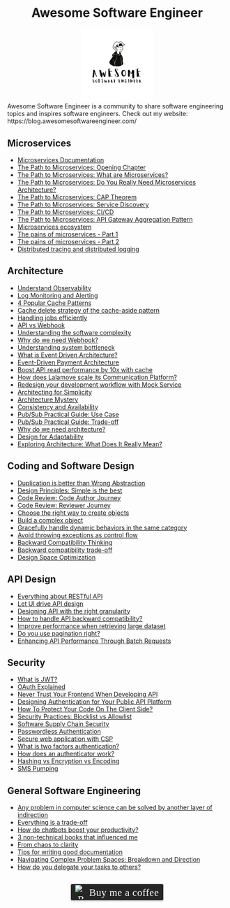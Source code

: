<div align="center" width="100%">
    <h1>Awesome Software Engineer</h1>
    <img width="33%" src="./resources/awesome-software-engineer.png">
</div>
Awesome Software Engineer is a community to share software engineering topics and inspires software engineers. Check out my website: https://blog.awesomesoftwareengineer.com/

## Microservices
- [Microservices Documentation](https://blog.awesomesoftwareengineer.com/p/centralize-microservices-api-documentation)
- [The Path to Microservices: Opening Chapter](https://blog.awesomesoftwareengineer.com/p/the-path-to-microservices-opening)
- [The Path to Microservices: What are Microservices?](https://blog.awesomesoftwareengineer.com/p/what-are-microservices)
- [The Path to Microservices: Do You Really Need Microservices Architecture?](https://blog.awesomesoftwareengineer.com/p/do-you-need-microservices-architecture)
- [The Path to Microservices: CAP Theorem](https://blog.awesomesoftwareengineer.com/p/cap-theorem)
- [The Path to Microservices: Service Discovery](https://blog.awesomesoftwareengineer.com/p/service-discovery)
- [The Path to Microservices: CI/CD](https://blog.awesomesoftwareengineer.com/p/microservice-ci-cd)
- [The Path to Microservices: API Gateway Aggregation Pattern](https://blog.awesomesoftwareengineer.com/p/api-gateway-aggregation-pattern)
- [Microservices ecosystem](https://blog.awesomesoftwareengineer.com/p/microservices-ecosystem)
- [The pains of microservices - Part 1](https://blog.awesomesoftwareengineer.com/p/the-pains-of-microservices-part-1)
- [The pains of microservices - Part 2](https://blog.awesomesoftwareengineer.com/p/the-pains-of-microservices-part-2)
- [Distributed tracing and distributed logging](https://blog.awesomesoftwareengineer.com/p/distributed-tracing-and-distributed)
## Architecture
- [Understand Observability](https://blog.awesomesoftwareengineer.com/p/understand-observability)
- [Log Monitoring and Alerting](https://blog.awesomesoftwareengineer.com/p/log-monitoring-and-alerting)
- [4 Popular Cache Patterns](https://blog.awesomesoftwareengineer.com/p/cache-strategies)
- [Cache delete strategy of the cache-aside pattern](https://blog.awesomesoftwareengineer.com/p/cache-delete-strategy)
- [Handling jobs efficiently](https://blog.awesomesoftwareengineer.com/p/scheduled-job-vs-delay-queue)
- [API vs Webhook](https://blog.awesomesoftwareengineer.com/p/api-vs-webhook)
- [Understanding the software complexity](https://blog.awesomesoftwareengineer.com/p/software-complexity)
- [Why do we need Webhook?](https://blog.awesomesoftwareengineer.com/p/why-do-we-need-webhook)
- [Understanding system bottleneck](https://blog.awesomesoftwareengineer.com/p/understanding-system-bottleneck)
- [What is Event Driven Architecture?](https://blog.awesomesoftwareengineer.com/p/what-is-event-driven-architecture-26f)
- [Event-Driven Payment Architecture](https://blog.awesomesoftwareengineer.com/p/event-driven-payment-architecture)
- [Boost API read performance by 10x with cache](https://blog.awesomesoftwareengineer.com/p/boost-api-read-performance-by-10x)
- [How does Lalamove scale its Communication Platform?](https://blog.awesomesoftwareengineer.com/p/how-does-lalamove-scale-its-communication)
- [Redesign your development workflow with Mock Service](https://blog.awesomesoftwareengineer.com/p/redesign-development-workflow-with-mock-service)
- [Architecting for Simplicity](https://blog.awesomesoftwareengineer.com/p/architecting-for-simplicity)
- [Architecture Mystery](https://blog.awesomesoftwareengineer.com/p/architecture-mystery)
- [Consistency and Availability](https://blog.awesomesoftwareengineer.com/p/consistency-and-availability)
- [Pub/Sub Practical Guide: Use Case](https://blog.awesomesoftwareengineer.com/p/pubsub-practical-guide-use-case)
- [Pub/Sub Practical Guide: Trade-off](https://blog.awesomesoftwareengineer.com/p/pubsub-practical-guide-trade-off)
- [Why do we need architecture?](https://blog.awesomesoftwareengineer.com/p/why-do-we-need-architecture)
- [Design for Adaptability](https://blog.awesomesoftwareengineer.com/p/design-for-adaptability)
- [Exploring Architecture: What Does It Really Mean?](https://blog.awesomesoftwareengineer.com/p/exploring-architecture-what-does)
## Coding and Software Design
- [Duplication is better than Wrong Abstraction](https://blog.awesomesoftwareengineer.com/p/duplication-is-better-than-wrong-abstraction)
- [Design Principles: Simple is the best](https://blog.awesomesoftwareengineer.com/p/simple-is-the-best)
- [Code Review: Code Author Journey](https://blog.awesomesoftwareengineer.com/p/code-review-code-author-journey)
- [Code Review: Reviewer Journey](https://blog.awesomesoftwareengineer.com/p/code-review-reviewer-journey)
- [Choose the right way to create objects](https://blog.awesomesoftwareengineer.com/p/constructor-vs-static-factory-method)
- [Build a complex object](https://blog.awesomesoftwareengineer.com/p/builder-pattern)
- [Gracefully handle dynamic behaviors in the same category](https://blog.awesomesoftwareengineer.com/p/strategy-pattern)
- [Avoid throwing exceptions as control flow](https://blog.awesomesoftwareengineer.com/p/throwing-exceptions-vs-control-flow)
- [Backward Compatibility Thinking](https://blog.awesomesoftwareengineer.com/p/backward-compatibility-thinking)
- [Backward compatibility trade-off](https://blog.awesomesoftwareengineer.com/p/backward-compatibility-trade-off)
- [Design Space Optimization](https://blog.awesomesoftwareengineer.com/p/design-space-optimization)
## API Design
- [Everything about RESTful API](https://blog.awesomesoftwareengineer.com/p/everything-about-restful-api)
- [Let UI drive API design](https://blog.awesomesoftwareengineer.com/p/let-ui-drives-api-deisgn)
- [Designing API with the right granularity](https://blog.awesomesoftwareengineer.com/p/designing-api-with-the-right-granularity)
- [How to handle API backward compatibility?](https://blog.awesomesoftwareengineer.com/p/how-to-handle-api-backward-compatibility)
- [Improve performance when retrieving large dataset](https://blog.awesomesoftwareengineer.com/p/improve-performance-when-retrieving)
- [Do you use pagination right?](https://blog.awesomesoftwareengineer.com/p/do-you-use-pagination-right)
- [Enhancing API Performance Through Batch Requests](https://blog.awesomesoftwareengineer.com/p/enhancing-api-performance-through)
## Security
- [What is JWT?](https://blog.awesomesoftwareengineer.com/p/what-is-jwt)
- [OAuth Explained](https://blog.awesomesoftwareengineer.com/p/oauth-explained)
- [Never Trust Your Frontend When Developing API](https://blog.awesomesoftwareengineer.com/p/never-trust-your-frontend-when-developing)
- [Designing Authentication for Your Public API Platform](https://blog.awesomesoftwareengineer.com/p/authentication-for-external-api-platform)
- [How To Protect Your Code On The Client Side?](https://blog.awesomesoftwareengineer.com/p/how-to-protect-your-code-on-the-client)
- [Security Practices: Blocklist vs Allowlist](https://blog.awesomesoftwareengineer.com/p/blocklist-vs-allowlist)
- [Software Supply Chain Security](https://blog.awesomesoftwareengineer.com/p/software-supply-chain-security)
- [Passwordless Authentication](https://blog.awesomesoftwareengineer.com/p/passwordless-authentication)
- [Secure web application with CSP](https://blog.awesomesoftwareengineer.com/p/content-security-policy)
- [What is two factors authentication?](https://blog.awesomesoftwareengineer.com/p/two-factors-authentication)
- [How does an authenticator work?](https://blog.awesomesoftwareengineer.com/p/how-does-an-authenticator-work)
- [Hashing vs Encryption vs Encoding](https://blog.awesomesoftwareengineer.com/p/hashing-vs-encryption-vs-encoding)
- [SMS Pumping](https://blog.awesomesoftwareengineer.com/p/sms-pumping)
## General Software Engineering
- [Any problem in computer science can be solved by another layer of indirection](https://blog.awesomesoftwareengineer.com/p/solve-problem-by-adding-another-layer)
- [Everything is a trade-off](https://blog.awesomesoftwareengineer.com/p/everything-is-a-trade-off)
- [How do chatbots boost your productivity?](https://blog.awesomesoftwareengineer.com/p/chatbot-driven-development)
- [3 non-technical books that influenced me](https://blog.awesomesoftwareengineer.com/p/3-non-technical-books-that-influenced)
- [From chaos to clarity](https://blog.awesomesoftwareengineer.com/p/from-chaos-to-clarity)
- [Tips for writing good documentation](https://blog.awesomesoftwareengineer.com/p/tips-for-writing-good-documentation)
- [Navigating Complex Problem Spaces: Breakdown and Direction](https://blog.awesomesoftwareengineer.com/p/navigating-complex-problem-spaces)
- [How do you delegate your tasks to others?](https://blog.awesomesoftwareengineer.com/p/how-do-you-delegate-your-tasks-to)

<br>
<center>
<style>.bmc-button img{width: 27px !important;margin-bottom: 1px !important;box-shadow: none !important;border: none !important;vertical-align: middle !important;}.bmc-button{line-height: 36px !important;height:37px !important;text-decoration: none !important;display:inline-flex !important;color:#ffffff !important;background-color:#262626 !important;border-radius: 3px !important;border: 1px solid transparent !important;padding: 1px 9px !important;font-size: 23px !important;letter-spacing: 0.6px !important;box-shadow: 0px 1px 2px rgba(190, 190, 190, 0.5) !important;-webkit-box-shadow: 0px 1px 2px 2px rgba(190, 190, 190, 0.5) !important;margin: 0 auto !important;font-family:'Cookie', cursive !important;-webkit-box-sizing: border-box !important;box-sizing: border-box !important;-o-transition: 0.3s all linear !important;-webkit-transition: 0.3s all linear !important;-moz-transition: 0.3s all linear !important;-ms-transition: 0.3s all linear !important;transition: 0.3s all linear !important;}.bmc-button:hover, .bmc-button:active, .bmc-button:focus {-webkit-box-shadow: 0px 1px 2px 2px rgba(190, 190, 190, 0.5) !important;text-decoration: none !important;box-shadow: 0px 1px 2px 2px rgba(190, 190, 190, 0.5) !important;opacity: 0.85 !important;color:#ffffff !important;}</style><link href="https://fonts.googleapis.com/css?family=Cookie" rel="stylesheet"><a class="bmc-button" target="_blank" href="https://www.buymeacoffee.com/raychongtk"><img src="https://www.buymeacoffee.com/assets/img/BMC-btn-logo.svg" alt="Buy me a coffee"><span style="margin-left:5px">Buy me a coffee</span></a>
</center>